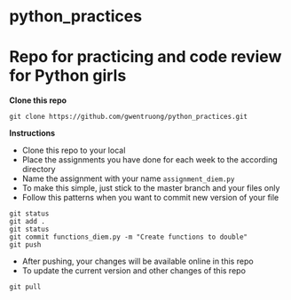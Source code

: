 # python_practices
# Repo for practicing and code review for Python girls

**Clone this repo**

```
git clone https://github.com/gwentruong/python_practices.git
```

**Instructions**

- Clone this repo to your local
- Place the assignments you have done for each week to the according directory
- Name the assignment with your name `assignment_diem.py`
- To make this simple, just stick to the master branch and your files only
- Follow this patterns when you want to commit new version of your file

```
git status
git add .
git status
git commit functions_diem.py -m "Create functions to double"
git push
```
- After pushing, your changes will be available online in this repo
- To update the current version and other changes of this repo

```
git pull
```

